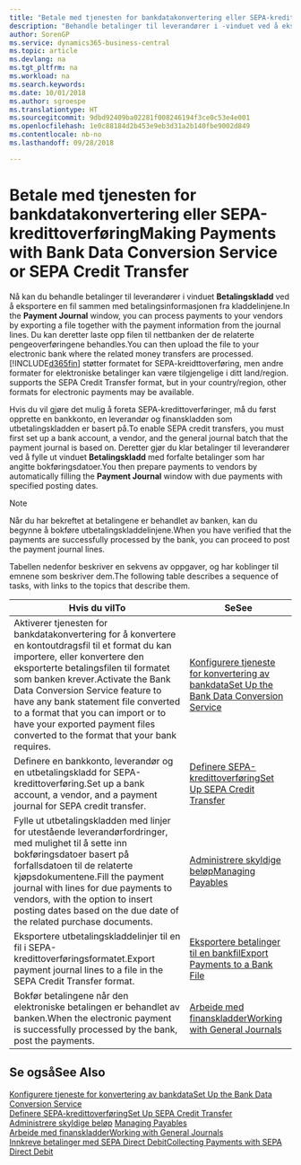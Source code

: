 ```yaml
---
title: "Betale med tjenesten for bankdatakonvertering eller SEPA-kredittoverføring | Microsoft-dokumentasjon"
description: "Behandle betalinger til leverandører i -vinduet ved å eksportere en fil sammen med betalingsinformasjonen fra kladdelinjene."
author: SorenGP
ms.service: dynamics365-business-central
ms.topic: article
ms.devlang: na
ms.tgt_pltfrm: na
ms.workload: na
ms.search.keywords: 
ms.date: 10/01/2018
ms.author: sgroespe
ms.translationtype: HT
ms.sourcegitcommit: 9dbd92409ba02281f008246194f3ce0c53e4e001
ms.openlocfilehash: 1e0c88184d2b453e9eb3d31a2b140fbe9002d849
ms.contentlocale: nb-no
ms.lasthandoff: 09/28/2018

---
```

# <a name="making-payments-with-bank-data-conversion-service-or-sepa-credit-transfer"></a><span data-ttu-id="48901-103">Betale med tjenesten for bankdatakonvertering eller SEPA-kredittoverføring</span><span class="sxs-lookup"><span data-stu-id="48901-103">Making Payments with Bank Data Conversion Service or SEPA Credit Transfer</span></span>
<span data-ttu-id="48901-104">Nå kan du behandle betalinger til leverandører i vinduet **Betalingskladd** ved å eksportere en fil sammen med betalingsinformasjonen fra kladdelinjene.</span><span class="sxs-lookup"><span data-stu-id="48901-104">In the **Payment Journal** window, you can process payments to your vendors by exporting a file together with the payment information from the journal lines.</span></span> <span data-ttu-id="48901-105">Du kan deretter laste opp filen til nettbanken der de relaterte pengeoverføringene behandles.</span><span class="sxs-lookup"><span data-stu-id="48901-105">You can then upload the file to your electronic bank where the related money transfers are processed.</span></span> [!INCLUDE[d365fin](includes/d365fin_md.md)] <span data-ttu-id="48901-106">støtter formatet for SEPA-kreidttoverføring, men andre formater for elektroniske betalinger kan være tilgjengelige i ditt land/region.</span><span class="sxs-lookup"><span data-stu-id="48901-106"> supports the SEPA Credit Transfer format, but in your country/region, other formats for electronic payments may be available.</span></span>   

 <span data-ttu-id="48901-107">Hvis du vil gjøre det mulig å foreta SEPA-kredittoverføringer, må du først opprette en bankkonto, en leverandør og finanskladden som utbetalingskladden er basert på.</span><span class="sxs-lookup"><span data-stu-id="48901-107">To enable SEPA credit transfers, you must first set up a bank account, a vendor, and the general journal batch that the payment journal is based on.</span></span> <span data-ttu-id="48901-108">Deretter gjør du klar betalinger til leverandører ved å fylle ut vinduet **Betalingskladd** med forfalte betalinger som har angitte bokføringsdatoer.</span><span class="sxs-lookup"><span data-stu-id="48901-108">You then prepare payments to vendors by automatically filling the **Payment Journal** window with due payments with specified posting dates.</span></span>  

> [!NOTE]  
>  <span data-ttu-id="48901-109">Når du har bekreftet at betalingene er behandlet av banken, kan du begynne å bokføre utbetalingskladdelinjene.</span><span class="sxs-lookup"><span data-stu-id="48901-109">When you have verified that the payments are successfully processed by the bank, you can proceed to post the payment journal lines.</span></span>  

 <span data-ttu-id="48901-110">Tabellen nedenfor beskriver en sekvens av oppgaver, og har koblinger til emnene som beskriver dem.</span><span class="sxs-lookup"><span data-stu-id="48901-110">The following table describes a sequence of tasks, with links to the topics that describe them.</span></span>   

|<span data-ttu-id="48901-111">**Hvis du vil**</span><span class="sxs-lookup"><span data-stu-id="48901-111">**To**</span></span>|<span data-ttu-id="48901-112">**Se**</span><span class="sxs-lookup"><span data-stu-id="48901-112">**See**</span></span>|  
|------------|-------------|  
|<span data-ttu-id="48901-113">Aktiverer tjenesten for bankdatakonvertering for å konvertere en kontoutdragsfil til et format du kan importere, eller konvertere den eksporterte betalingsfilen til formatet som banken krever.</span><span class="sxs-lookup"><span data-stu-id="48901-113">Activate the Bank Data Conversion Service feature to have any bank statement file converted to a format that you can import or to have your exported payment files converted to the format that your bank requires.</span></span>|[<span data-ttu-id="48901-114">Konfigurere tjeneste for konvertering av bankdata</span><span class="sxs-lookup"><span data-stu-id="48901-114">Set Up the Bank Data Conversion Service</span></span>](bank-how-setup-bank-statement-service.md)|  
|<span data-ttu-id="48901-115">Definere en bankkonto, leverandør og en utbetalingskladd for SEPA-kredittoverføring.</span><span class="sxs-lookup"><span data-stu-id="48901-115">Set up a bank account, a vendor, and a payment journal for SEPA credit transfer.</span></span>|[<span data-ttu-id="48901-116">Definere SEPA-kredittoverføring</span><span class="sxs-lookup"><span data-stu-id="48901-116">Set Up SEPA Credit Transfer</span></span>](finance-how-to-set-up-sepa-credit-transfer.md)|  
|<span data-ttu-id="48901-117">Fylle ut utbetalingskladden med linjer for utestående leverandørfordringer, med mulighet til å sette inn bokføringsdatoer basert på forfallsdatoen til de relaterte kjøpsdokumentene.</span><span class="sxs-lookup"><span data-stu-id="48901-117">Fill the payment journal with lines for due payments to vendors, with the option to insert posting dates based on the due date of the related purchase documents.</span></span>|[<span data-ttu-id="48901-118">Administrere skyldige beløp</span><span class="sxs-lookup"><span data-stu-id="48901-118">Managing Payables</span></span>](payables-manage-payables.md)|  
|<span data-ttu-id="48901-119">Eksportere utbetalingskladdelinjer til en fil i SEPA-kredittoverføringsformatet.</span><span class="sxs-lookup"><span data-stu-id="48901-119">Export payment journal lines to a file in the SEPA Credit Transfer format.</span></span>|[<span data-ttu-id="48901-120">Eksportere betalinger til en bankfil</span><span class="sxs-lookup"><span data-stu-id="48901-120">Export Payments to a Bank File</span></span>](payables-how-export-payments-bank-file.md)|  
|<span data-ttu-id="48901-121">Bokfør betalingene når den elektroniske betalingen er behandlet av banken.</span><span class="sxs-lookup"><span data-stu-id="48901-121">When the electronic payment is successfully processed by the bank, post the payments.</span></span>|[<span data-ttu-id="48901-122">Arbeide med finanskladder</span><span class="sxs-lookup"><span data-stu-id="48901-122">Working with General Journals</span></span>](ui-work-general-journals.md)|  

## <a name="see-also"></a><span data-ttu-id="48901-123">Se også</span><span class="sxs-lookup"><span data-stu-id="48901-123">See Also</span></span>  
[<span data-ttu-id="48901-124">Konfigurere tjeneste for konvertering av bankdata</span><span class="sxs-lookup"><span data-stu-id="48901-124">Set Up the Bank Data Conversion Service</span></span>](bank-how-setup-bank-statement-service.md)  
[<span data-ttu-id="48901-125">Definere SEPA-kredittoverføring</span><span class="sxs-lookup"><span data-stu-id="48901-125">Set Up SEPA Credit Transfer</span></span>](finance-how-to-set-up-sepa-credit-transfer.md)  
<span data-ttu-id="48901-126">[Administrere skyldige beløp](payables-manage-payables.md) </span><span class="sxs-lookup"><span data-stu-id="48901-126">[Managing Payables](payables-manage-payables.md) </span></span>  
[<span data-ttu-id="48901-127">Arbeide med finanskladder</span><span class="sxs-lookup"><span data-stu-id="48901-127">Working with General Journals</span></span>](ui-work-general-journals.md)  
[<span data-ttu-id="48901-128">Innkreve betalinger med SEPA Direct Debit</span><span class="sxs-lookup"><span data-stu-id="48901-128">Collecting Payments with SEPA Direct Debit</span></span>](finance-collect-payments-with-sepa-direct-debit.md)   

